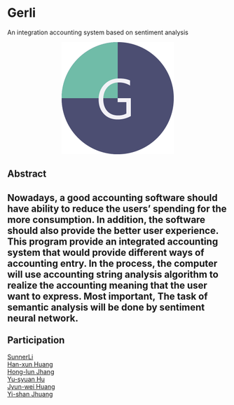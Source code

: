 # Gerli    
An integration accounting system based on sentiment analysis

<p align="center">
  <img src="https://github.com/SunnerLi/Gerli/blob/master/project%E6%AA%94%E6%A1%88/gerli_icon_3.png" width=256 height=256/>
</p> 

Abstract
------------------------
Nowadays, a good accounting software should have ability to reduce the users’ spending for the more consumption. In addition, the software should also provide the better user experience. This program provide an integrated accounting system that would provide different ways of accounting entry. In the process, the computer will use accounting string analysis algorithm to realize the accounting meaning that the user want to express. Most important, The task of semantic analysis will be done by sentiment neural network.    
<br/>
Participation    
-------------------------    
[SunnerLi](https://github.com/SunnerLi)    
[Han-xun Huang](https://github.com/msn9110)    
[Hong-lun Jhang](https://github.com/JasonZhang91503)    
[Yu-syuan Hu](https://github.com/sandy89876)    
[Jyun-wei Huang](https://github.com/TerrenceHuang)     
[Yi-shan Jhuang](https://github.com/jessica486424)

